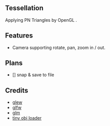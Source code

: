 ## Tessellation

Applying PN Triangles by OpenGL .

## Features 
- Camera supporting rotate, pan, zoom in / out.

## Plans
- [] snap & save to file

## Credits
- [glew]()
- [glfw]()
- [glm]()
- [tiny obj loader]()
